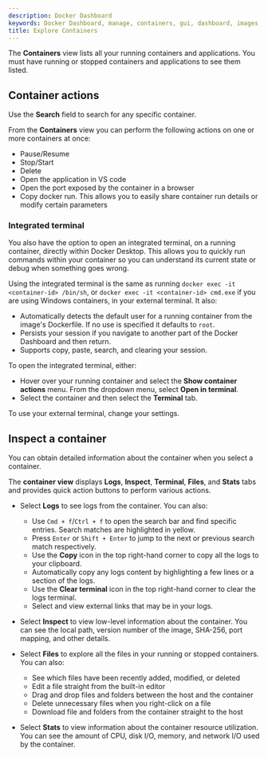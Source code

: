 ```yaml
---
description: Docker Dashboard
keywords: Docker Dashboard, manage, containers, gui, dashboard, images, user manual
title: Explore Containers
---
```


The **Containers** view lists all your running containers and applications. You must have running or stopped containers and applications to see them listed.

## Container actions

Use the **Search** field to search for any specific container.

From the **Containers** view you can perform the following actions on one or more containers at once:
- Pause/Resume
- Stop/Start
- Delete
- Open the application in VS code
- Open the port exposed by the container in a browser
- Copy docker run. This allows you to easily share container run details or modify certain parameters

### Integrated terminal

You also have the option to open an integrated terminal, on a running container, directly within Docker Desktop. This allows you to quickly run commands within your container so you can understand its current state or debug when something goes wrong.

Using the integrated terminal is the same as running `docker exec -it <container-id> /bin/sh`, or `docker exec -it <container-id> cmd.exe` if you are using Windows containers, in your external terminal. It also:

- Automatically detects the default user for a running container from the image's Dockerfile. If no use is specified it defaults to `root`.
- Persists your session if you navigate to another part of the Docker Dashboard and then return.
- Supports copy, paste, search, and clearing your session.

To open the integrated terminal, either:
- Hover over your running container and select the **Show container actions** menu. From the dropdown menu, select **Open in terminal**.
- Select the container and then select the **Terminal** tab.

 To use your external terminal, change your settings.

## Inspect a container

You can obtain detailed information about the container when you select a container.

The **container view** displays **Logs**, **Inspect**, **Terminal**, **Files**, and **Stats** tabs and provides quick action buttons to perform various actions.

- Select **Logs** to see logs from the container. You can also:
    - Use `Cmd + f`/`Ctrl + f` to open the search bar and find specific entries. Search matches are highlighted in yellow.
    - Press `Enter` or `Shift + Enter` to jump to the next or previous search match respectively. 
    - Use the **Copy** icon in the top right-hand corner to copy all the logs to your clipboard.
    - Automatically copy any logs content by highlighting a few lines or a section of the logs.
    - Use the **Clear terminal** icon in the top right-hand corner to clear the logs terminal. 
    - Select and view external links that may be in your logs. 

- Select **Inspect** to view low-level information about the container. You can see the local path, version number of the image, SHA-256, port mapping, and other details.

- Select **Files** to explore all the files in your running or stopped containers. You can also:
    - See which files have been recently added, modified, or deleted
    - Edit a file straight from the built-in editor
    - Drag and drop files and folders between the host and the container
    - Delete unnecessary files when you right-click on a file
    - Download file and folders from the container straight to the host

- Select **Stats** to view information about the container resource utilization. You can see the amount of CPU, disk I/O, memory, and network I/O used by the container.
